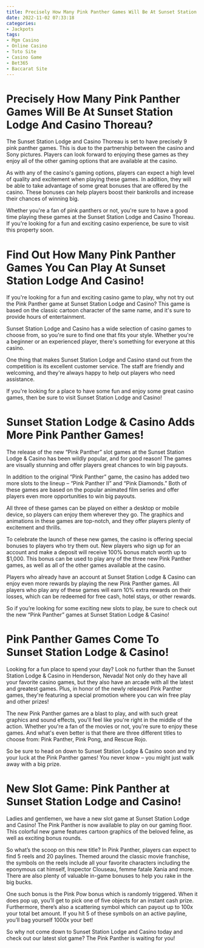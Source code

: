 ```yaml
---
title: Precisely How Many Pink Panther Games Will Be At Sunset Station Lodge And Casino Thoreau
date: 2022-11-02 07:33:18
categories:
- Jackpots
tags:
- Mgm Casino
- Online Casino
- Toto Site
- Casino Game
- Bet365
- Baccarat Site
---
```



#  Precisely How Many Pink Panther Games Will Be At Sunset Station Lodge And Casino Thoreau?

The Sunset Station Lodge and Casino Thoreau is set to have precisely 9 pink panther games. This is due to the partnership between the casino and Sony pictures. Players can look forward to enjoying these games as they enjoy all of the other gaming options that are available at the casino.

As with any of the casino's gaming options, players can expect a high level of quality and excitement when playing these games. In addition, they will be able to take advantage of some great bonuses that are offered by the casino. These bonuses can help players boost their bankrolls and increase their chances of winning big.

Whether you're a fan of pink panthers or not, you're sure to have a good time playing these games at the Sunset Station Lodge and Casino Thoreau. If you're looking for a fun and exciting casino experience, be sure to visit this property soon.

#  Find Out How Many Pink Panther Games You Can Play At Sunset Station Lodge And Casino!

If you're looking for a fun and exciting casino game to play, why not try out the Pink Panther game at Sunset Station Lodge and Casino? This game is based on the classic cartoon character of the same name, and it's sure to provide hours of entertainment.

Sunset Station Lodge and Casino has a wide selection of casino games to choose from, so you're sure to find one that fits your style. Whether you're a beginner or an experienced player, there's something for everyone at this casino.

One thing that makes Sunset Station Lodge and Casino stand out from the competition is its excellent customer service. The staff are friendly and welcoming, and they're always happy to help out players who need assistance.

If you're looking for a place to have some fun and enjoy some great casino games, then be sure to visit Sunset Station Lodge and Casino!

#  Sunset Station Lodge & Casino Adds More Pink Panther Games!

The release of the new “Pink Panther” slot games at the Sunset Station Lodge & Casino has been wildly popular, and for good reason! The games are visually stunning and offer players great chances to win big payouts.

In addition to the original “Pink Panther” game, the casino has added two more slots to the lineup – “Pink Panther II” and “Pink Diamonds.” Both of these games are based on the popular animated film series and offer players even more opportunities to win big payouts.

All three of these games can be played on either a desktop or mobile device, so players can enjoy them wherever they go. The graphics and animations in these games are top-notch, and they offer players plenty of excitement and thrills.

To celebrate the launch of these new games, the casino is offering special bonuses to players who try them out. New players who sign up for an account and make a deposit will receive 100% bonus match worth up to $1,000. This bonus can be used to play any of the three new Pink Panther games, as well as all of the other games available at the casino.

Players who already have an account at Sunset Station Lodge & Casino can enjoy even more rewards by playing the new Pink Panther games. All players who play any of these games will earn 10% extra rewards on their losses, which can be redeemed for free cash, hotel stays, or other rewards.

So if you’re looking for some exciting new slots to play, be sure to check out the new “Pink Panther” games at Sunset Station Lodge & Casino!

#  Pink Panther Games Come To Sunset Station Lodge & Casino!

Looking for a fun place to spend your day? Look no further than the Sunset Station Lodge & Casino in Henderson, Nevada! Not only do they have all your favorite casino games, but they also have an arcade with all the latest and greatest games. Plus, in honor of the newly released Pink Panther games, they're featuring a special promotion where you can win free play and other prizes!

The new Pink Panther games are a blast to play, and with such great graphics and sound effects, you'll feel like you're right in the middle of the action. Whether you're a fan of the movies or not, you're sure to enjoy these games. And what's even better is that there are three different titles to choose from: Pink Panther, Pink Pong, and Rescue Rojo.

So be sure to head on down to Sunset Station Lodge & Casino soon and try your luck at the Pink Panther games! You never know – you might just walk away with a big prize.

#  New Slot Game: Pink Panther at Sunset Station Lodge and Casino!

Ladies and gentlemen, we have a new slot game at Sunset Station Lodge and Casino! The Pink Panther is now available to play on our gaming floor. This colorful new game features cartoon graphics of the beloved feline, as well as exciting bonus rounds.

So what’s the scoop on this new title? In Pink Panther, players can expect to find 5 reels and 20 paylines. Themed around the classic movie franchise, the symbols on the reels include all your favorite characters including the eponymous cat himself, Inspector Clouseau, femme fatale Xania and more. There are also plenty of valuable in-game bonuses to help you rake in the big bucks.

One such bonus is the Pink Pow bonus which is randomly triggered. When it does pop up, you’ll get to pick one of five objects for an instant cash prize. Furthermore, there’s also a scattering symbol which can payout up to 100x your total bet amount. If you hit 5 of these symbols on an active payline, you’ll bag yourself 1000x your bet!

So why not come down to Sunset Station Lodge and Casino today and check out our latest slot game? The Pink Panther is waiting for you!